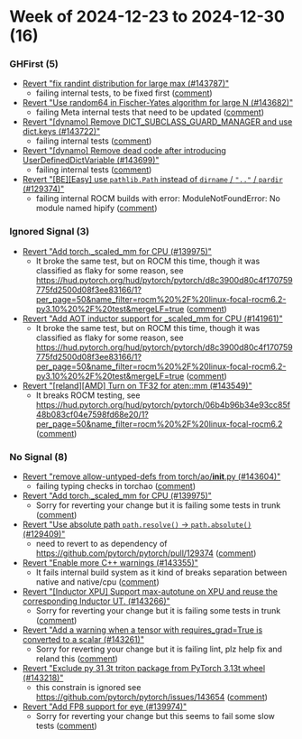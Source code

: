 # Week of 2024-12-23 to 2024-12-30 (16)

### GHFirst (5)

- [Revert "fix randint distribution for large max (#143787)"](https://github.com/pytorch/pytorch/commit/35714767395a509625fbca128d4a9293a7812410)
  - failing internal tests, to be fixed first ([comment](https://github.com/pytorch/pytorch/pull/143787#issuecomment-2563493323))
- [Revert "Use random64 in Fischer-Yates algorithm for large N (#143682)"](https://github.com/pytorch/pytorch/commit/f6801ba4b301e20fa84b7a350bc29cb40134934c)
  - failing Meta internal tests that need to be updated ([comment](https://github.com/pytorch/pytorch/pull/143682#issuecomment-2563487675))
- [Revert "[dynamo] Remove DICT_SUBCLASS_GUARD_MANAGER and use dict.keys (#143722)"](https://github.com/pytorch/pytorch/commit/26364428f5bf09cb2639eed5f62654af2ea9723e)
  - failing internal tests ([comment](https://github.com/pytorch/pytorch/pull/143722#issuecomment-2563127017))
- [Revert "[dynamo] Remove dead code after introducing UserDefinedDictVariable (#143699)"](https://github.com/pytorch/pytorch/commit/ee25daef5a49d17c51b56595f6d715ad2ee8d154)
  - failing internal tests ([comment](https://github.com/pytorch/pytorch/pull/143722#issuecomment-2563127017))
- [Revert "[BE][Easy] use `pathlib.Path` instead of `dirname` / `".."` / `pardir` (#129374)"](https://github.com/pytorch/pytorch/commit/475656fd9c3871302e164bcd45415f18d68f637b)
  - failing internal ROCM builds with error: ModuleNotFoundError: No module named hipify ([comment](https://github.com/pytorch/pytorch/pull/129374#issuecomment-2562973920))

### Ignored Signal (3)

- [Revert "Add torch._scaled_mm for CPU (#139975)"](https://github.com/pytorch/pytorch/commit/45a709d9ec5974db79d0cd14127c5a6349c9fc99)
  - It broke the same test, but on ROCM this time, though it was classified as flaky for some reason, see https://hud.pytorch.org/hud/pytorch/pytorch/d8c3900d80c4f170759775fd2500d08f3ee83166/1?per_page=50&name_filter=rocm%20%2F%20linux-focal-rocm6.2-py3.10%20%2F%20test&mergeLF=true ([comment](https://github.com/pytorch/pytorch/pull/139975#issuecomment-2564378146))
- [Revert "Add AOT inductor support for _scaled_mm for CPU (#141961)"](https://github.com/pytorch/pytorch/commit/8cccc46e334e0d72e1e1d6923c290a241ec360fd)
  - It broke the same test, but on ROCM this time, though it was classified as flaky for some reason, see https://hud.pytorch.org/hud/pytorch/pytorch/d8c3900d80c4f170759775fd2500d08f3ee83166/1?per_page=50&name_filter=rocm%20%2F%20linux-focal-rocm6.2-py3.10%20%2F%20test&mergeLF=true ([comment](https://github.com/pytorch/pytorch/pull/139975#issuecomment-2564378146))
- [Revert "[reland][AMD] Turn on TF32 for aten::mm (#143549)"](https://github.com/pytorch/pytorch/commit/448c16ac87f73dfce40778c9ca1373aea369fd67)
  - It breaks ROCM testing, see https://hud.pytorch.org/hud/pytorch/pytorch/06b4b96b34e93cc85f48b083cf04e7598fd68e20/1?per_page=50&name_filter=rocm%20%2F%20linux-focal-rocm6.2 ([comment](https://github.com/pytorch/pytorch/pull/143549#issuecomment-2559016960))

### No Signal (8)

- [Revert "remove allow-untyped-defs from torch/ao/__init__.py (#143604)"](https://github.com/pytorch/pytorch/commit/b5042cfa58ba447d653e9463de840f7666328596)
  - failing typing checks in torchao ([comment](https://github.com/pytorch/pytorch/pull/143604#issuecomment-2564043233))
- [Revert "Add torch._scaled_mm for CPU (#139975)"](https://github.com/pytorch/pytorch/commit/fca457b5db78eb6ba13159d4a135c7ee43bce2bb)
  - Sorry for reverting your change but it is failing some tests in trunk ([comment](https://github.com/pytorch/pytorch/pull/139975#issuecomment-2563331259))
- [Revert "Use absolute path `path.resolve()` -> `path.absolute()` (#129409)"](https://github.com/pytorch/pytorch/commit/cc4e70b7c3fbbe945ace3ecad88b72bae6e3e5ed)
  - need to revert to as dependency of https://github.com/pytorch/pytorch/pull/129374 ([comment](https://github.com/pytorch/pytorch/pull/129409#issuecomment-2562969825))
- [Revert "Enable more C++ warnings (#143355)"](https://github.com/pytorch/pytorch/commit/9255ffc84145bdf6b849b1a297bdba25fe01d04e)
  - It fails internal build system as it kind of breaks separation between native and native/cpu ([comment](https://github.com/pytorch/pytorch/pull/143355#issuecomment-2562961546))
- [Revert "[Inductor XPU] Support max-autotune on XPU and reuse the corresponding Inductor UT. (#143266)"](https://github.com/pytorch/pytorch/commit/844e6108f6b972118b391005f875057ced6b96bc)
  - Sorry for reverting your change but it is failing some tests in trunk ([comment](https://github.com/pytorch/pytorch/pull/143266#issuecomment-2561303786))
- [Revert "Add a warning when a tensor with requires_grad=True is converted to a scalar (#143261)"](https://github.com/pytorch/pytorch/commit/49fdc52fd2b626df5304e3563c205f3e42b9a732)
  - Sorry for reverting your change but it is failing lint, plz help fix and reland this ([comment](https://github.com/pytorch/pytorch/pull/143261#issuecomment-2560583332))
- [Revert "Exclude py 31.3t triton package from PyTorch 3.13t wheel (#143218)"](https://github.com/pytorch/pytorch/commit/0ebc6388cf13744d185c24badbf2cddb69e643f7)
  - this constrain is ignored see https://github.com/pytorch/pytorch/issues/143654 ([comment](https://github.com/pytorch/pytorch/pull/143218#issuecomment-2560208992))
- [Revert "Add FP8 support for eye (#139974)"](https://github.com/pytorch/pytorch/commit/1519a9e30b65ed8c20341c07aa925007f527eb8f)
  - Sorry for reverting your change but this seems to fail some slow tests ([comment](https://github.com/pytorch/pytorch/pull/139974#issuecomment-2560046399))
